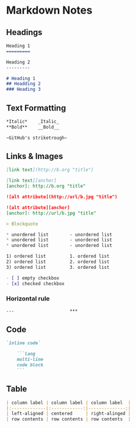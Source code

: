 # Markdown Notes

## Headings

```markdown
Heading 1
=========

Heading 2
---------

# Heading 1
## Headding 2
### Heading 3
```

## Text Formatting

```markdown
*Italic*    _Italic_
**Bold**    __Bold__

~GitHub's striketrough~
```

## Links & Images

```markdown
[link text](http://b.org "title")

[link text][anchor]
[anchor]: http://b.org "title"

![alt attribute](http://url/b.jpg "title")

![alt attribute][anchor]
[anchor]: http://url/b.jpg "title"
```

```markdown
> Blockquote

* unordered list        - unordered list
* unordered list        - unordered list
* unordered list        - unordered list

1) ordered list         1. ordered list
2) ordered list         2. ordered list
3) ordered list         3. ordered list

- [ ] empty checkbox
- [x] checked checkbox
```

### Horizontal rule

```markdown
---                     ***
```

## Code

```markdown
`inline code`

    ```lang
    multi-line
    code block
    ```
```

## Table

```markdown
| column label | column label | column label  |
|:-------------|:------------:|--------------:|
| left-aligned | centered     | right-alinged |
| row contents | row contents | row contents  |
```
